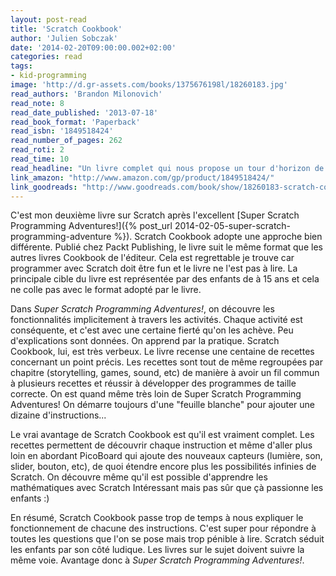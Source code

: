 ```yaml
---
layout: post-read
title: 'Scratch Cookbook'
author: 'Julien Sobczak'
date: '2014-02-20T09:00:00.002+02:00'
categories: read
tags:
- kid-programming
image: 'http://d.gr-assets.com/books/1375676198l/18260183.jpg'
read_authors: 'Brandon Milonovich'
read_note: 8
read_date_published: '2013-07-18'
read_book_format: 'Paperback'
read_isbn: '1849518424'
read_number_of_pages: 262
read_roti: 2
read_time: 10
read_headline: "Un livre complet qui nous propose un tour d'horizon de toutes les instructions disponibles."
link_amazon: "http://www.amazon.com/gp/product/1849518424/"
link_goodreads: "http://www.goodreads.com/book/show/18260183-scratch-cookbook"
---
```



C'est mon deuxième livre sur Scratch après l'excellent [Super Scratch Programming Adventures!]({% post_url 2014-02-05-super-scratch-programming-adventure %}). Scratch Cookbook adopte une approche bien différente. Publié chez Packt Publishing, le livre suit le même format que les autres livres Cookbook de l'éditeur. Cela est regrettable je trouve car programmer avec Scratch doit être fun et le livre ne l'est pas à lire. La principale cible du livre est représentée par des enfants de à 15 ans et cela ne colle pas avec le format adopté par le livre.

Dans *Super Scratch Programming Adventures!*, on découvre les fonctionnalités implicitement à travers les activités. Chaque activité est conséquente, et c'est avec une certaine fierté qu'on les achève. Peu d'explications sont données. On apprend par la pratique. Scratch Cookbook, lui, est très verbeux. Le livre recense une centaine de recettes concernant un point précis. Les recettes sont tout de même regroupées par chapitre (storytelling, games, sound, etc) de manière à avoir un fil commun à plusieurs recettes et réussir à développer des programmes de taille correcte. On est quand même très loin de Super Scratch Programming Adventures! On démarre toujours d'une "feuille blanche" pour ajouter une dizaine d'instructions...

Le vrai avantage de Scratch Cookbook est qu'il est vraiment complet. Les recettes permettent de découvrir chaque instruction et même d'aller plus loin en abordant PicoBoard qui ajoute des nouveaux capteurs (lumière, son, slider, bouton, etc), de quoi étendre encore plus les possibilités infinies de Scratch. On découvre même qu'il est possible d'apprendre les mathématiques avec Scratch Intéressant mais pas sûr que çà passionne les enfants :)

En résumé, Scratch Cookbook passe trop de temps à nous expliquer le fonctionnement de chacune des instructions. C'est super pour répondre à toutes les questions que l'on se pose mais trop pénible à lire. Scratch séduit les enfants par son côté ludique. Les livres sur le sujet doivent suivre la même voie. Avantage donc à *Super Scratch Programming Adventures!*.

